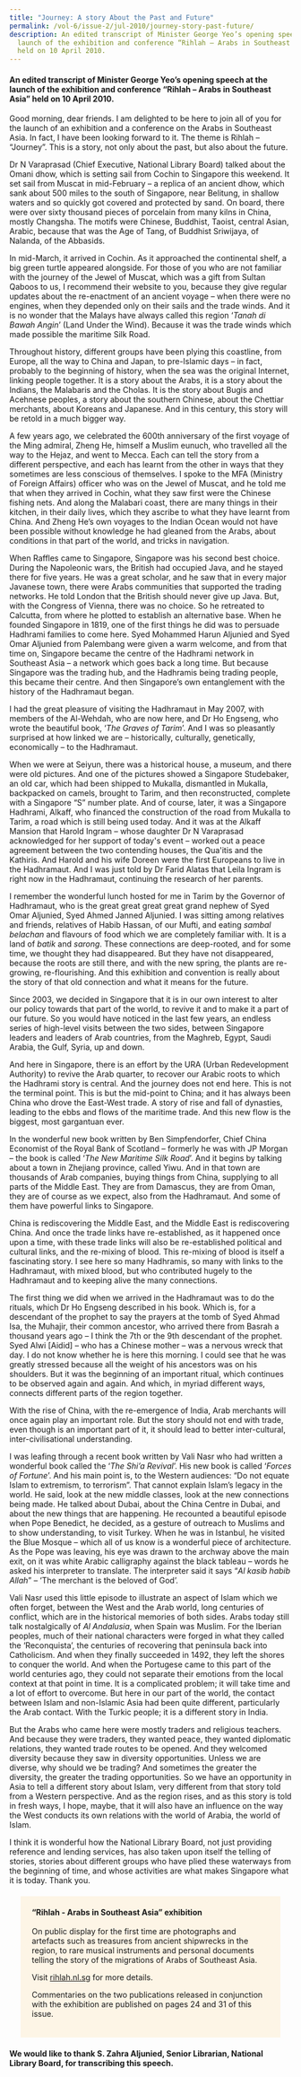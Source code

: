 ```yaml
---
title: "Journey: A story About the Past and Future"
permalink: /vol-6/issue-2/jul-2010/journey-story-past-future/
description: An edited transcript of Minister George Yeo’s opening speech at the
  launch of the exhibition and conference “Rihlah – Arabs in Southeast Asia”
  held on 10 April 2010.
---
```

 #### An edited transcript of Minister George Yeo’s opening speech at the launch of the exhibition and conference “Rihlah – Arabs in Southeast Asia” held on 10 April 2010.
 
Good morning, dear friends. I am delighted to be here to join all of you for the launch of an exhibition and a conference on the Arabs in Southeast Asia. In fact, I have been looking forward to it. The theme is Rihlah – “Journey”. This is a story, not only about the past, but also about the future.

Dr N Varaprasad (Chief Executive, National Library Board) talked about the Omani dhow, which is setting sail from Cochin to Singapore this weekend. It set sail from Muscat in mid-February – a replica of an ancient dhow, which sank about 500 miles to the south of Singapore, near Belitung, in shallow waters and so quickly got covered and protected by sand. On board, there were over sixty thousand pieces of porcelain from many kilns in China, mostly Changsha. The motifs were Chinese, Buddhist, Taoist, central Asian, Arabic, because that was the Age of Tang, of Buddhist Sriwijaya, of Nalanda, of the Abbasids.

In mid-March, it arrived in Cochin. As it approached the continental shelf, a big green turtle appeared alongside. For those of you who are not familiar with the journey of the Jewel of Muscat, which was a gift from Sultan Qaboos to us, I recommend their website to you, because they give regular updates about the re-enactment of an ancient voyage – when there were no engines, when they depended only on their sails and the trade winds. And it is no wonder that the Malays have always called this region ‘*Tanah di Bawah Angin*’ (Land Under the Wind). Because it was the trade winds which made possible the maritime Silk Road.

Throughout history, different groups have been plying this coastline, from Europe, all the way to China and Japan, to pre-Islamic days – in fact, probably to the beginning of history, when the sea was the original Internet, linking people together. It is a story about the Arabs, it is a story about the Indians, the Malabaris and the Cholas. It is the story about Bugis and Acehnese peoples, a story about the southern Chinese, about the Chettiar merchants, about Koreans and Japanese. And in this century, this story will be retold in a much bigger way.

A few years ago, we celebrated the 600th anniversary of the first voyage of the Ming admiral, Zheng He, himself a Muslim eunuch, who travelled all the way to the Hejaz, and went to Mecca. Each can tell the story from a different perspective, and each has learnt from the other in ways that they sometimes are less conscious of themselves. I spoke to the MFA (Ministry of Foreign Affairs) officer who was on the Jewel of Muscat, and he told me that when they arrived in Cochin, what they saw first were the Chinese fishing nets. And along the Malabari coast, there are many things in their kitchen, in their daily lives, which they ascribe to what they have learnt from China. And Zheng He’s own voyages to the Indian Ocean would not have been possible without knowledge he had gleaned from the Arabs, about conditions in that part of the world, and tricks in navigation.

When Raffles came to Singapore, Singapore was his second best choice. During the Napoleonic wars, the British had occupied Java, and he stayed there for five years. He was a great scholar, and he saw that in every major Javanese town, there were Arabs communities that supported the trading networks. He told London that the British should never give up Java. But, with the Congress of Vienna, there was no choice. So he retreated to Calcutta, from where he plotted to establish an alternative base. When he founded Singapore in 1819, one of the first things he did was to persuade Hadhrami families to come here. Syed Mohammed Harun Aljunied and Syed Omar Aljunied from Palembang were given a warm welcome, and from that time on, Singapore became the centre of the Hadhrami network in Southeast Asia – a network which goes back a long time. But because Singapore was the trading hub, and the Hadhramis being trading people, this became their centre. And then Singapore’s own entanglement with the history of the Hadhramaut began.

I had the great pleasure of visiting the Hadhramaut in May 2007, with members of the Al-Wehdah, who are now here, and Dr Ho Engseng, who wrote the beautiful book, ‘*The Graves of Tarim*’. And I was so pleasantly surprised at how linked we are – historically, culturally, genetically, economically – to the Hadhramaut.

When we were at Seiyun, there was a historical house, a museum, and there were old pictures. And one of the pictures showed a Singapore Studebaker, an old car, which had been shipped to Mukalla, dismantled in Mukalla, backpacked on camels, brought to Tarim, and then reconstructed, complete with a Singapore “S” number plate. And of course, later, it was a Singapore Hadhrami, Alkaff, who financed the construction of the road from Mukalla to Tarim, a road which is still being used today. And it was at the Alkaff Mansion that Harold Ingram – whose daughter Dr N Varaprasad acknowledged for her support of today's event – worked out a peace agreement between the two contending houses, the Qua'itis and the Kathiris. And Harold and his wife Doreen were the first Europeans to live in the Hadhramaut. And I was just told by Dr Farid Alatas that Leila Ingram is right now in the Hadhramaut, continuing the research of her parents.

I remember the wonderful lunch hosted for me in Tarim by the Governor of Hadhramaut, who is the great great great great grand nephew of Syed Omar Aljunied, Syed Ahmed Janned Aljunied. I was sitting among relatives and friends, relatives of Habib Hassan, of our Mufti, and eating *sambal belachan* and flavours of food which we are completely familiar with. It is a land of *batik* and *sarong*. These connections are deep-rooted, and for some time, we thought they had disappeared. But they have not disappeared, because the roots are still there, and with the new spring, the plants are re-growing, re-flourishing. And this exhibition and convention is really about the story of that old connection and what it means for the future.

Since 2003, we decided in Singapore that it is in our own interest to alter our policy towards that part of the world, to revive it and to make it a part of our future. So you would have noticed in the last few years, an endless series of high-level visits between the two sides, between Singapore leaders and leaders of Arab countries, from the Maghreb, Egypt, Saudi Arabia, the Gulf, Syria, up and down.

And here in Singapore, there is an effort by the URA (Urban Redevelopment Authority) to revive the Arab quarter, to recover our Arabic roots to which the Hadhrami story is central. And the journey does not end here. This is not the terminal point. This is but the mid-point to China; and it has always been China who drove the East-West trade. A story of rise and fall of dynasties, leading to the ebbs and flows of the maritime trade. And this new flow is the biggest, most gargantuan ever.

In the wonderful new book written by Ben Simpfendorfer, Chief China Economist of the Royal Bank of Scotland – formerly he was with JP Morgan – the book is called ‘*The New Maritime Silk Road*’. And it begins by talking about a town in Zhejiang province, called Yiwu. And in that town are thousands of Arab companies, buying things from China, supplying to all parts of the Middle East. They are from Damascus, they are from Oman, they are of course as we expect, also from the Hadhramaut. And some of them have powerful links to Singapore.

China is rediscovering the Middle East, and the Middle East is rediscovering China. And once the trade links have re-established, as it happened once upon a time, with these trade links will also be re-established political and cultural links, and the re-mixing of blood. This re-mixing of blood is itself a fascinating story. I see here so many Hadhramis, so many with links to the Hadhramaut, with mixed blood, but who contributed hugely to the Hadhramaut and to keeping alive the many connections.

The first thing we did when we arrived in the Hadhramaut was to do the rituals, which Dr Ho Engseng described in his book. Which is, for a descendant of the prophet to say the prayers at the tomb of Syed Ahmad Isa, the Muhajir, their common ancestor, who arrived there from Basrah a thousand years ago – I think the 7th or the 9th descendant of the prophet. Syed Alwi \[Aidid\] – who has a Chinese mother – was a nervous wreck that day. I do not know whether he is here this morning. I could see that he was greatly stressed because all the weight of his ancestors was on his shoulders. But it was the beginning of an important ritual, which continues to be observed again and again. And which, in myriad different ways, connects different parts of the region together.

With the rise of China, with the re-emergence of India, Arab merchants will once again play an important role. But the story should not end with trade, even though is an important part of it, it should lead to better inter-cultural, inter-civilisational understanding.

I was leafing through a recent book written by Vali Nasr who had written a wonderful book called the ‘*The Shi’a Revival*’. His new book is called ‘*Forces of Fortune*’. And his main point is, to the Western audiences: “Do not equate Islam to extremism, to terrorism”. That cannot explain Islam’s legacy in the world. He said, look at the new middle classes, look at the new connections being made. He talked about Dubai, about the China Centre in Dubai, and about the new things that are happening. He recounted a beautiful episode when Pope Benedict, he decided, as a gesture of outreach to Muslims and to show understanding, to visit Turkey. When he was in Istanbul, he visited the Blue Mosque – which all of us know is a wonderful piece of architecture. As the Pope was leaving, his eye was drawn to the archway above the main exit, on it was white Arabic calligraphy against the black tableau – words he asked his interpreter to translate. The interpreter said it says “*Al kasib habib Allah*” – ‘The merchant is the beloved of God’.

Vali Nasr used this little episode to illustrate an aspect of Islam which we often forget, between the West and the Arab world, long centuries of conflict, which are in the historical memories of both sides. Arabs today still talk nostalgically of *Al Andalusia*, when Spain was Muslim. For the Iberian peoples, much of their national characters were forged in what they called the ‘Reconquista’, the centuries of recovering that peninsula back into Catholicism. And when they finally succeeded in 1492, they left the shores to conquer the world. And when the Portugese came to this part of the world centuries ago, they could not separate their emotions from the local context at that point in time. It is a complicated problem; it will take time and a lot of effort to overcome. But here in our part of the world, the contact between Islam and non-Islamic Asia had been quite different, particularly the Arab contact. With the Turkic people; it is a different story in India.

But the Arabs who came here were mostly traders and religious teachers. And because they were traders, they wanted peace, they wanted diplomatic relations, they wanted trade routes to be opened. And they welcomed diversity because they saw in diversity opportunities. Unless we are diverse, why should we be trading? And sometimes the greater the diversity, the greater the trading opportunities. So we have an opportunity in Asia to tell a different story about Islam, very different from that story told from a Western perspective. And as the region rises, and as this story is told in fresh ways, I hope, maybe, that it will also have an influence on the way the West conducts its own relations with the world of Arabia, the world of Islam.

I think it is wonderful how the National Library Board, not just providing reference and lending services, has also taken upon itself the telling of stories, stories about different groups who have plied these waterways from the beginning of time, and whose activities are what makes Singapore what it is today. Thank you.

<div style="background-colour: #fdf5e6; padding: 20px; margin: 20px; background:#fdf5e6"> <b>“Rihlah - Arabs in Southeast Asia” exhibition</b><br><br>On public display for the first time are photographs and artefacts such as treasures from ancient shipwrecks in the region, to rare musical instruments and personal documents telling the story of the migrations of Arabs of Southeast Asia.

Visit <a href="rihlah.nl.sg">rihlah.nl.sg</a> for more details.

Commentaries on the two publications released in conjunction with the exhibition are published on pages 24 and 31 of this issue.
</div>

**We would like to thank S. Zahra Aljunied, Senior Librarian, National Library Board, for transcribing this speech.**





